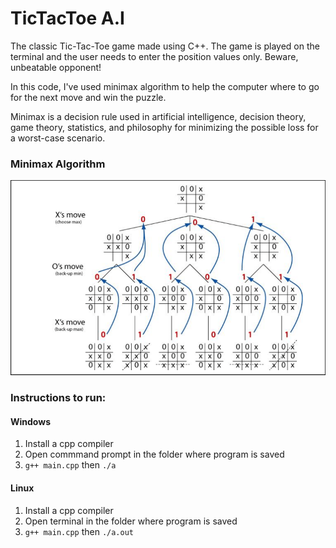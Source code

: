 # TicTacToe A.I

The classic Tic-Tac-Toe game made using C++. The game is played on the terminal and the user needs to enter the position values only. Beware, unbeatable opponent!

In this code, I've used minimax algorithm to help the computer where to go for the next move and win the puzzle.

Minimax is a decision rule used in artificial intelligence, decision theory, game theory, statistics, and philosophy for minimizing the possible loss for a worst-case scenario.

### Minimax Algorithm
![alt text](MiniMax.png)

### Instructions to run:
#### Windows
1. Install a cpp compiler
2. Open commmand prompt in the folder where program is saved
3. `g++ main.cpp` then `./a`

#### Linux
1. Install a cpp compiler
2. Open terminal in the folder where program is saved
3. `g++ main.cpp` then `./a.out`

